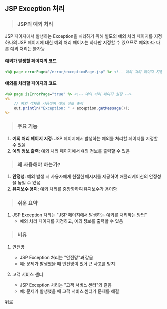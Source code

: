 ## JSP Exception 처리
> ### JSP의 예외 처리
JSP 페이지에서 발생하는 Exception을 처리하기 위해 별도의 예외 처리 페이지를 지정</br>
하나의 JSP 페이지에 대한 예외 처리 페이지는 하나만 지정할 수 있으므로 예외마다 다른 예외 처리는 불가능

#### 예외가 발생할 페이지의 코드
```jsp
<%@ page errorPage="/error/exceptionPage.jsp" %> <!-- 예외 처리 페이지 지정 -->
```

#### 예외를 처리할 페이지의 코드
```jsp
<%@ page isErrorPage="true" %> <!-- 예외 처리 페이지 설정 -->
<%
    // 예외 객체를 사용하여 예외 정보 출력
    out.println("Exception: " + exception.getMessage());
%>
```

> ### 주요 기능
1. **예외 처리 페이지 지정**: JSP 페이지에서 발생하는 예외를 처리할 페이지를 지정할 수 있음
2. **예외 정보 출력**: 예외 처리 페이지에서 예외 정보를 출력할 수 있음

> ### 왜 사용해야 하는가?
1. **안정성**: 예외 발생 시 사용자에게 친절한 메시지를 제공하여 애플리케이션의 안정성을 높일 수 있음
2. **유지보수 용이**: 예외 처리를 중앙화하여 유지보수가 용이함

> ### 쉬운 요약
1. JSP Exception 처리는 "JSP 페이지에서 발생하는 예외를 처리하는 방법"
    - 예외 처리 페이지를 지정하고, 예외 정보를 출력할 수 있음

> ### 비유
1. 안전망
    - JSP Exception 처리는 "안전망"과 같음
    - 예: 문제가 발생했을 때 안전망이 있어 큰 사고를 방지

2. 고객 서비스 센터
    - JSP Exception 처리는 "고객 서비스 센터"와 같음
    - 예: 문제가 발생했을 때 고객 서비스 센터가 문제를 해결

[뒤로](./ServletJSP.md)
